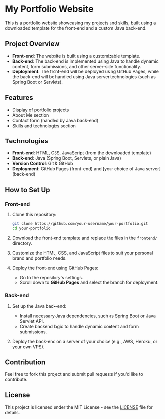 # My Portfolio Website

This is a portfolio website showcasing my projects and skills, built using a downloaded template for the front-end and a custom Java back-end.

## Project Overview

- **Front-end**: The website is built using a customizable template.
- **Back-end**: The back-end is implemented using Java to handle dynamic content, form submissions, and other server-side functionality.
- **Deployment**: The front-end will be deployed using GitHub Pages, while the back-end will be handled using Java server technologies (such as Spring Boot or Servlets).

## Features

- Display of portfolio projects
- About Me section
- Contact form (handled by Java back-end)
- Skills and technologies section

## Technologies

- **Front-end**: HTML, CSS, JavaScript (from the downloaded template)
- **Back-end**: Java (Spring Boot, Servlets, or plain Java)
- **Version Control**: Git & GitHub
- **Deployment**: GitHub Pages (front-end) and [your choice of Java server] (back-end)

## How to Set Up

### Front-end
1. Clone this repository:
    ```bash
    git clone https://github.com/your-username/your-portfolio.git
    cd your-portfolio
    ```

2. Download the front-end template and replace the files in the `frontend/` directory.

3. Customize the HTML, CSS, and JavaScript files to suit your personal brand and portfolio needs.

4. Deploy the front-end using GitHub Pages:
   - Go to the repository's settings.
   - Scroll down to **GitHub Pages** and select the branch for deployment.

### Back-end
1. Set up the Java back-end:
   - Install necessary Java dependencies, such as Spring Boot or Java Servlet API.
   - Create backend logic to handle dynamic content and form submissions.

2. Deploy the back-end on a server of your choice (e.g., AWS, Heroku, or your own VPS).

## Contribution

Feel free to fork this project and submit pull requests if you'd like to contribute.

## License

This project is licensed under the MIT License - see the [LICENSE](LICENSE) file for details.
